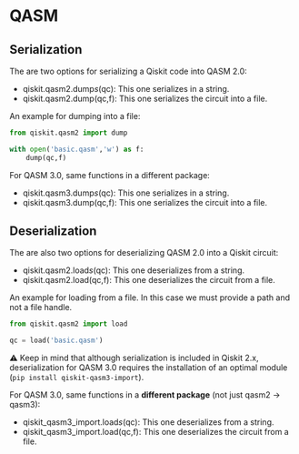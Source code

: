 # QASM

## Serialization
The are two options for serializing a Qiskit code into QASM 2.0:

- qiskit.qasm2.dump*s*(qc): This one serializes in a string.
- qiskit.qasm2.dump(qc,f): This one serializes the circuit into a file.

An example for dumping into a file:  
```python
from qiskit.qasm2 import dump

with open('basic.qasm','w') as f:
    dump(qc,f)
```

For QASM 3.0, same functions in a different package:

- qiskit.qasm3.dump*s*(qc): This one serializes in a string.
- qiskit.qasm3.dump(qc,f): This one serializes the circuit into a file.

## Deserialization

The are also two options for deserializing QASM 2.0 into a Qiskit circuit:

- qiskit.qasm2.load*s*(qc): This one deserializes from a string.
- qiskit.qasm2.load(qc,f): This one deserializes the circuit from a file.

An example for loading from a file. In this case we must provide a path and not a file handle.

```python
from qiskit.qasm2 import load

qc = load('basic.qasm')
```

⚠️ Keep in mind that although serialization is included in Qiskit 2.x, deserialization for QASM 3.0 requires the installation of an optimal module (```pip install qiskit-qasm3-import```).  

For QASM 3.0, same functions in a **different package** (not just qasm2 → qasm3):

- qiskit_qasm3_import.load*s*(qc): This one deserializes from a string.
- qiskit_qasm3_import.load(qc,f): This one deserializes the circuit from a file.
